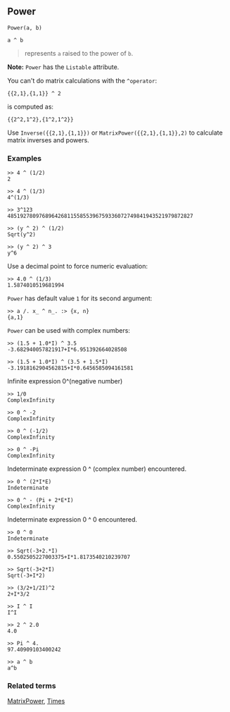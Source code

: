 ## Power

```
Power(a, b)  

a ^ b
```

> represents `a` raised to the power of `b`.
	

**Note:** `Power` has the `Listable` attribute.

You can't do matrix calculations with the `^operator`:

```
{{2,1},{1,1}} ^ 2
```

is computed as:

```
{{2^2,1^2},{1^2,1^2}}
```

Use `Inverse({{2,1},{1,1}})` or `MatrixPower({{2,1},{1,1}},2)` to calculate matrix inverses and powers.

### Examples

```
>> 4 ^ (1/2)
2

>> 4 ^ (1/3)
4^(1/3)

>> 3^123
48519278097689642681155855396759336072749841943521979872827

>> (y ^ 2) ^ (1/2)
Sqrt(y^2)

>> (y ^ 2) ^ 3
y^6
```

Use a decimal point to force numeric evaluation:

```
>> 4.0 ^ (1/3)
1.5874010519681994
```

`Power` has default value `1` for its second argument:

```
>> a /. x_ ^ n_. :> {x, n}
{a,1}
```

`Power` can be used with complex numbers:

```
>> (1.5 + 1.0*I) ^ 3.5
-3.682940057821917+I*6.951392664028508

>> (1.5 + 1.0*I) ^ (3.5 + 1.5*I)
-3.1918162904562815+I*0.6456585094161581
```

Infinite expression 0^(negative number)

```
>> 1/0
ComplexInfinity

>> 0 ^ -2
ComplexInfinity

>> 0 ^ (-1/2)
ComplexInfinity

>> 0 ^ -Pi
ComplexInfinity
```

Indeterminate expression 0 ^ (complex number) encountered.

```
>> 0 ^ (2*I*E)
Indeterminate

>> 0 ^ - (Pi + 2*E*I)
ComplexInfinity
```

Indeterminate expression 0 ^ 0 encountered.

```
>> 0 ^ 0
Indeterminate

>> Sqrt(-3+2.*I)
0.5502505227003375+I*1.8173540210239707

>> Sqrt(-3+2*I)
Sqrt(-3+I*2)

>> (3/2+1/2I)^2
2+I*3/2

>> I ^ I
I^I

>> 2 ^ 2.0
4.0

>> Pi ^ 4.
97.40909103400242

>> a ^ b
a^b
```

### Related terms
[MatrixPower](MatrixPower.md), [Times](Times.md)